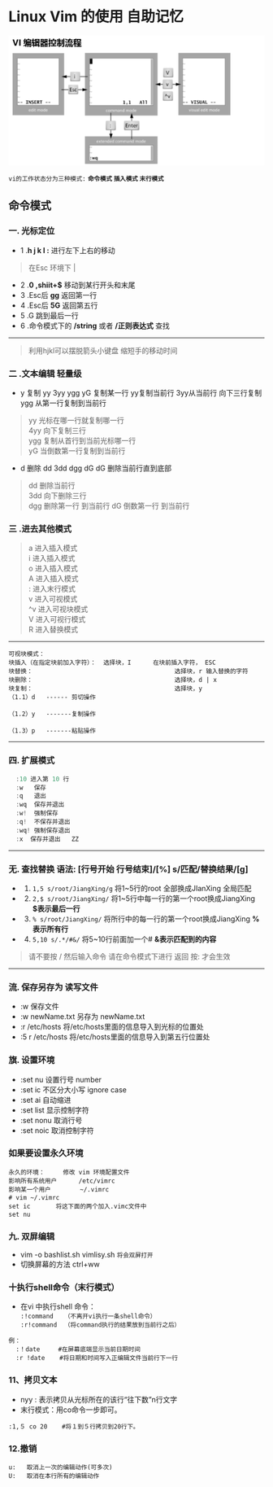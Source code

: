 Linux Vim 的使用 自助记忆
====
![Vim.png](/Image/Vim.png)

`vi的工作状态分为三种模式:` **`命令模式` `插入模式` `末行模式`**
## 命令模式
### 一. 光标定位
* 1 .**h j k l :** 进行左下上右的移动
> 在Esc  环境下 |
* 2 .**0 ,shiit+$** 移动到某行开头和末尾
* 3 .Esc后  **gg** 返回第一行
* 4 .Esc后  **5G** 返回第五行
* 5 .G 跳到最后一行 
* 6 .命令模式下的 **/string** 或者  **/正则表达式** 查找
----
> 利用hjkl可以摆脱箭头小键盘  缩短手的移动时间
### 二 .文本编辑 轻量级
* y 复制 yy 3yy ygg yG  复制某一行 yy复制当前行 3yy从当前行 向下三行复制 ygg 从第一行复制到当前行
> yy 光标在哪一行就复制哪一行  
> 4yy 向下复制三行  
> ygg 复制从首行到当前光标哪一行  
> yG 当倒数第一行复制到当前行  
* d 删除 dd 3dd dgg dG dG 删除当前行直到底部
> dd  删除当前行    
> 3dd 向下删除三行  
> dgg 删除第一行 到当前行
> dG 倒数第一行 到当前行
### 三 .进去其他模式
> a  进入插入模式  
> i  进入插入模式  
> o  进入插入模式  
> A  进入插入模式  
> :  进入末行模式  
> v  进入可视模式  
> ^v 进入可视块模式    
> V  进入可视行模式     
> R  进入替换模式  
----
```
可视块模式：         
块插入（在指定块前加入字符）：  选择块，I      在块前插入字符， ESC        
块替换：                                       选择块，r 输入替换的字符         
块删除：                                       选择块，d | x         
块复制：                                       选择块，y
（1.1）d   ------ 剪切操作

（1.2）y   -------复制操作

（1.3）p   -------粘贴操作
```
----
### 四. 扩展模式
```c#
  :10 进入第 10 行      
  :w   保存      
  :q   退出       
  :wq  保存并退出         
  :w!  强制保存       
  :q!  不保存并退出          
  :wq! 强制保存退出   
  :x  保存并退出   ZZ  
```
---
### 无. 查找替换 语法: [行号开始 行号结束]/[%] s/匹配/替换结果/[g] 
* 1. `1,5 s/root/JiangXing/g`    将1~5行的root 全部换成JIanXing 全局匹配 
* 2. `2,$ s/root/JiangXing/`     将1~5行中每一行的第一个root换成JiangXing **$表示最后一行**
* 3. `% s/root/JiangXing/`       将所行中的每一行的第一个root换成JiangXing **%表示所有行**
* 4. `5,10 s/.*/#&/` 将5~10行前面加一个#   **&表示匹配到的内容**
> 请不要按 / 然后输入命令
> 请在命令模式下进行  返回 按: 才会生效
---
### 流. 保存另存为 读写文件
* :w 保存文件
* :w newName.txt 另存为 newName.txt
* :r /etc/hosts 将/etc/hosts里面的信息导入到光标的位置处
* :5 r /etc/hosts  将/etc/hosts里面的信息导入到第五行位置处
### 旗. 设置环境
* :set nu 设置行号 number
* :set ic 不区分大小写 ignore case
* :set ai 自动缩进
* :set list 显示控制字符
* :set nonu 取消行号
* :set noic 取消控制字符
### 如果要设置永久环境 
``` shell
永久的环境：     修改 vim 环境配置文件                     
影响所有系统用户      /etc/vimrc                    
影响某一个用户        ~/.vimrc
# vim ~/.vimrc       
set ic       将这下面的两个加入.vimc文件中
set nu
```
### 九. 双屏编辑
* vim -o bashlist.sh vimlisy.sh  `将会双屏打开`
* 切换屏幕的方法  ctrl+ww
### 十执行shell命令（末行模式） 
* 在vi 中执行shell 命令： <br/>
    `:!command   （不离开vi执行一条shell命令）`<br/> 
    `:r!command  （将command执行的结果放到当前行之后）` <br/>
```
例： 
  :！date     #在屏幕底端显示当前日期时间 
  :r !date    #将日期和时间写入正编辑文件当前行下一行 
```
### 11、拷贝文本  
*  nyy : 表示拷贝从光标所在的该行“往下数”n行文字 
* 末行模式：用co命令一步即可。 
```
:1,５ co 20    #将１到５行拷贝到20行下。 
```
### 12.撤销
`u:   取消上一次的编辑动作(可多次)`</br> 
`U:   取消在本行所有的编辑动作 `</br>
